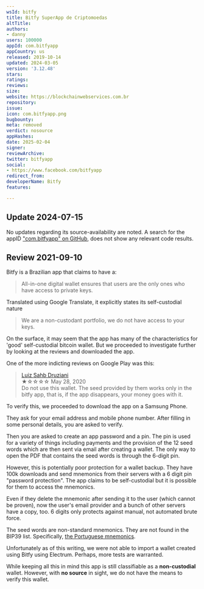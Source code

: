 ```yaml
---
wsId: bitfy
title: Bitfy SuperApp de Criptomoedas
altTitle: 
authors:
- danny
users: 100000
appId: com.bitfyapp
appCountry: us
released: 2019-10-14
updated: 2024-03-05
version: '3.12.48'
stars: 
ratings: 
reviews: 
size: 
website: https://blockchainwebservices.com.br
repository: 
issue: 
icon: com.bitfyapp.png
bugbounty: 
meta: removed
verdict: nosource
appHashes: 
date: 2025-02-04
signer: 
reviewArchive: 
twitter: bitfyapp
social:
- https://www.facebook.com/bitfyapp
redirect_from: 
developerName: Bitfy
features: 

---
```


## Update 2024-07-15

No updates regarding its source-availability are noted. A search for the appID ["com.bitfyapp" on GitHub](https://github.com/search?q=%22com.bitfyapp%22+android&type=code), does not show any relevant code results.

## Review 2021-09-10

Bitfy is a Brazilian app that claims to have a:

> All-in-one digital wallet ensures that users are the only ones who have access to private keys.

Translated using Google Translate, it explicitly states its self-custodial nature

> We are a non-custodant portfolio, we do not have access to your keys.

On the surface, it may seem that the app has many of the characteristics for 'good' self-custodial bitcoin wallet. But we proceeded to investigate further by looking at the reviews and downloaded the app.

One of the more indicting reviews on Google Play was this:

> [Luiz Sahb Druziani](https://play.google.com/store/apps/details?id=com.bitfyapp&reviewId=gp%3AAOqpTOHdfOm2ZYnNVaUuVbyLCzlzkUFo5oiiXkPuzcAx8DkhnaYPzAeHXxyYWQxOtKXGof-1qYbOJlmttoL07w)<br>
★☆☆☆☆ May 28, 2020<br>
Do not use this wallet. The seed provided by them works only in the bitfy app, that is, if the app disappears, your money goes with it.<br>

To verify this, we proceeded to download the app on a Samsung Phone. 

They ask for your email address and mobile phone number. After filling in some personal details, you are asked to verify. 

Then you are asked to create an app password and a pin. The pin is used for a variety of things including payments and the provision of the 12 seed words which are then sent via email after creating a wallet. The only way to open the PDF that contains the seed words is through the 6-digit pin.

However, this is potentially poor protection for a wallet backup. They have 100k downloads and send mnemonics from their servers with a 6 digit pin "password protection". The app claims to be self-custodial but it is possible for them to access the mnemonics.

Even if they delete the mnemonic after sending it to the user (which cannot be proven), now the user's email provider and a bunch of other servers have a copy, too. 6 digits only protects against manual, not automated brute force.

The seed words are non-standard mnemonics. They are not found in the BIP39 list. Specifically, [the Portuguese mnemonics](https://github.com/bitcoin/bips/blob/master/bip-0039/portuguese.txt). 

Unfortunately as of this writing, we were not able to import a wallet created using Bitfy using Electrum. Perhaps, more tests are warranted. 

While keeping all this in mind this app is still classifiable as a **non-custodial** wallet. However, with **no source** in sight, we do not have the means to verify this wallet.
